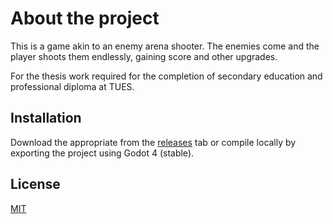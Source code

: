 
# About the project

This is a game akin to an enemy arena shooter. The enemies come and the player shoots them endlessly, gaining score and other upgrades.

For the thesis work required for the completion of secondary education and professional diploma at TUES.

## Installation

Download the appropriate from the [releases](https://github.com/CatsArePanzers/godot-game-project/releases) tab 
or compile locally by exporting the project using Godot 4 (stable).

## License

[MIT](https://choosealicense.com/licenses/mit/)